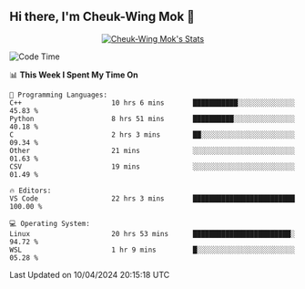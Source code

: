 ## Hi there, I'm Cheuk-Wing Mok 👋

<!--
**mozro0327/mozro0327** is a ✨ _special_ ✨ repository because its `README.md` (this file) appears on your GitHub profile.

Here are some ideas to get you started:

- 🔭 I’m currently working on ...
- 🌱 I’m currently learning ...
- 👯 I’m looking to collaborate on ...
- 🤔 I’m looking for help with ...
- 💬 Ask me about ...
- 📫 How to reach me: ...
- 😄 Pronouns: ...
- ⚡ Fun fact: ...
-->

<p align="center">
  <a href="https://github.com/mozro0327" class="rich-diff-level-one">
    <img src="https://github-readme-stats.vercel.app/api?username=mozro0327&title_color=333&text_color=777" alt="Cheuk-Wing Mok's Stats" >
    <!-- &hide=issues
    <img src="https://github-readme-stats.vercel.app/api?username=mozro0327&hide=issues&title_color=333&text_color=777" alt="Cheuk-Wing Mok's Stats" >
    -->
  </a>
</p>

<!--START_SECTION:waka-->
![Code Time](http://img.shields.io/badge/Code%20Time-2%2C477%20hrs%203%20mins-blue)

📊 **This Week I Spent My Time On** 

```text
💬 Programming Languages: 
C++                      10 hrs 6 mins       ███████████░░░░░░░░░░░░░░   45.83 % 
Python                   8 hrs 51 mins       ██████████░░░░░░░░░░░░░░░   40.18 % 
C                        2 hrs 3 mins        ██░░░░░░░░░░░░░░░░░░░░░░░   09.34 % 
Other                    21 mins             ░░░░░░░░░░░░░░░░░░░░░░░░░   01.63 % 
CSV                      19 mins             ░░░░░░░░░░░░░░░░░░░░░░░░░   01.49 % 

🔥 Editors: 
VS Code                  22 hrs 3 mins       █████████████████████████   100.00 % 

💻 Operating System: 
Linux                    20 hrs 53 mins      ████████████████████████░   94.72 % 
WSL                      1 hr 9 mins         █░░░░░░░░░░░░░░░░░░░░░░░░   05.28 % 
```


 Last Updated on 10/04/2024 20:15:18 UTC
<!--END_SECTION:waka-->
